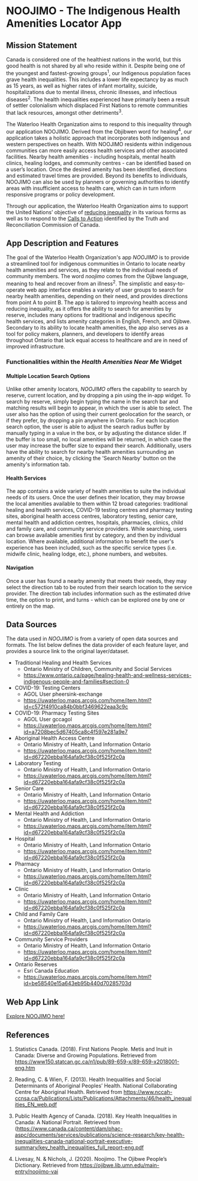 # NOOJIMO - The Indigenous Health Amenities Locator App

## Mission Statement
Canada is considered one of the healthiest nations in the world, but this good health is not shared by all who reside within it. Despite being one of the youngest and fastest-growing groups<sup>1</sup>, our Indigenous population faces grave health inequalities. This includes a lower life expectancy by as much as 15 years, as well as higher rates of infant mortality, suicide, hospitalizations due to mental illness, chronic illnesses, and infectious diseases<sup>2</sup>. The health inequalities experienced have primarily been a result of settler colonialism which displaced First Nations to remote communities that lack resources, amongst other detriments<sup>3</sup>. 

The Waterloo Health Organization aims to respond to this inequality through our application NOOJIMO.  Derived from the Objibwen word for healing<sup>4</sup>, our application takes a holistic approach that incorporates both indigenous and western perspectives on health. With NOOJIMO residents within indigenous communities can more easily access health services and other associated facilities. Nearby health amenities - including hospitals, mental health clinics, healing lodges, and community centres - can be identified based on a user’s location. Once the desired amenity has been identified, directions and estimated travel times are provided. Beyond its benefits to individuals, NOOJIMO can also be used by planners or governing authorities to identify areas with insufficient access to health care, which can in turn inform responsive programs or policy development. 

Through our application, the Waterloo Health Organization aims to support the United Nations’ objective of [reducing inequality](https://unstats.un.org/sdgs/report/2020/goal-10/) in its various forms as well as to respond to the [Calls to Action](http://trc.ca/assets/pdf/Calls_to_Action_English2.pdf) identified by the Truth and Reconciliation Commission of Canada.


## App Description and Features
The goal of the Waterloo Health Organization's app *NOOJIMO* is to provide a streamlined tool for indigenous communities in Ontario to locate nearby health amenities and services, as they relate to the individual needs of community members. The word *noojimo* comes from the Ojibwe language, meaning to heal and recover from an illness<sup>2</sup>. The simplistic and easy-to-operate web app interface enables a variety of user groups to search for nearby health amenities, depending on their need, and provides directions from point A to point B. The app is tailored to improving health access and reducing inequality, as it offers the ability to search for amenities by reserve, includes many options for traditional and indigenous specific health services, and lists amenity categories in English, French, and Ojibwe. Secondary to its ability to locate health amenities, the app also serves as a tool for policy makers, planners, and developers to identify areas throughout Ontario that lack equal access to healthcare and are in need of improved infrastructure. 

### Functionalities within the *Health Amenities Near Me* Widget
#### Multiple Location Search Options
Unlike other amenity locators, *NOOJIMO* offers the capability to search by reserve, current location, and by dropping a pin using the in-app widget. To search by reserve, simply begin typing the name in the search bar and matching results will begin to appear, in which the user is able to select. The user also has the option of using their current geolocation for the search, or if they prefer, by dropping a pin anywhere in Ontario. For each location search option, the user is able to adjust the search radius buffer by manually typing in a value in the box, or by adjusting the distance slider. If the buffer is too small, no local amenities will be returned, in which case the user may increase the buffer size to expand their search. Additionally, users have the ability to search for nearby health amenities surrounding an amenity of their choice, by clicking the 'Search Nearby' button on the amenity's information tab.

#### Health Services
The app contains a wide variety of health amenities to suite the individual needs of its users. Once the user defines their location, they may browse the local amenities available to them within 12 broad categories: traditional healing and health services, COVID-19 testing centres and pharmacy testing sites, aboriginal health access centres, laboratory testing, senior care, mental health and addiction centres, hospitals, pharmacies, clinics, child and family care, and community service providers. While searching, users can browse available amenities first by category, and then by individual location. Where available, additional information to benefit the user's experience has been included, such as the specific service types (i.e. midwife clinic, healing lodge, etc.), phone numbers, and websites. 

#### Navigation
Once a user has found a nearby amenity that meets their needs, they may select the direction tab to be routed from their search location to the service provider. The direction tab includes information such as the estimated drive time, the option to print, and turns - which can be explored one by one or entirely on the map. 

## Data Sources
The data used in *NOOJIMO* is from a variety of open data sources and formats. The list below defines the data provider of each feature layer, and provides a source link to the original layer/dataset. 

* Traditional Healing and Health Services
	* Ontario Ministry of Children, Community and Social Services
	* https://www.ontario.ca/page/healing-health-and-wellness-services-indigenous-people-and-families#section-0
* COVID-19: Testing Centers
	* AGOL User pheersink-exchange
	* https://uwaterloo.maps.arcgis.com/home/item.html?id=c572f4910ca84b0bbf3469622eaa3c9c
* COVID-19: Pharmacy Testing Sites
	* AGOL User gccagol
	* https://uwaterloo.maps.arcgis.com/home/item.html?id=a7208bec5d67405ca8c4f597e281a9e7
* Aboriginal Health Access Centre
	* Ontario Ministry of Health, Land Information Ontario
	* https://uwaterloo.maps.arcgis.com/home/item.html?id=d67220ebba164afa9cf38c0f525f2c0a
* Laboratory Testing
	* Ontario Ministry of Health, Land Information Ontario
	* https://uwaterloo.maps.arcgis.com/home/item.html?id=d67220ebba164afa9cf38c0f525f2c0a
* Senior Care
	* Ontario Ministry of Health, Land Information Ontario
	* https://uwaterloo.maps.arcgis.com/home/item.html?id=d67220ebba164afa9cf38c0f525f2c0a
* Mental Health and Addiction
	* Ontario Ministry of Health, Land Information Ontario
	* https://uwaterloo.maps.arcgis.com/home/item.html?id=d67220ebba164afa9cf38c0f525f2c0a
* Hospital
	* Ontario Ministry of Health, Land Information Ontario
	* https://uwaterloo.maps.arcgis.com/home/item.html?id=d67220ebba164afa9cf38c0f525f2c0a
* Pharmacy
	* Ontario Ministry of Health, Land Information Ontario
	* https://uwaterloo.maps.arcgis.com/home/item.html?id=d67220ebba164afa9cf38c0f525f2c0a
* Clinic
	* Ontario Ministry of Health, Land Information Ontario
	* https://uwaterloo.maps.arcgis.com/home/item.html?id=d67220ebba164afa9cf38c0f525f2c0a
* Child and Family Care
	* Ontario Ministry of Health, Land Information Ontario
	* https://uwaterloo.maps.arcgis.com/home/item.html?id=d67220ebba164afa9cf38c0f525f2c0a
* Community Service Providers
	* Ontario Ministry of Health, Land Information Ontario 
	* https://uwaterloo.maps.arcgis.com/home/item.html?id=d67220ebba164afa9cf38c0f525f2c0a
* Ontario Reserves
	* Esri Canada Education
	* https://uwaterloo.maps.arcgis.com/home/item.html?id=be58540e15a643eb95b440d70285703d
	
## Web App Link
[Explore NOOJIMO here!](https://www.arcgis.com/apps/webappviewer/index.html?id=f747720641f2461d98910b046523ab22)


## References

1. Statistics Canada. (2018). First Nations People. Metis and Inuit in Canada: Diverse and Growing Populations. Retrieved from https://www150.statcan.gc.ca/n1/pub/89-659-x/89-659-x2018001-eng.htm 

2. Reading, C. & Wien, F. (2013). Health Inequalities and Social Determinants of Aboriginal Peoples’ Health. National Collaborating Centre for Aboriginal Health. Retrieved from https://www.nccah-ccnsa.ca/Publications/Lists/Publications/Attachments/46/health_inequalities_EN_web.pdf 

3. Public Health Agency of Canada. (2018). Key Health Inequalities in Canada: A National Portrait. Retrieved from (https://www.canada.ca/content/dam/phac-aspc/documents/services/publications/science-research/key-health-inequalities-canada-national-portrait-executive-summary/key_health_inequalities_full_report-eng.pdf 

4. Livesay, N. & Nichols, J. (2020). Noojimo. The Ojibwe People’s Dictionary. Retrieved from https://ojibwe.lib.umn.edu/main-entry/noojimo-vai 


